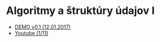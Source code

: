 # Algoritmy a štruktúry údajov I

- <a href="https://m16peter.github.io/alsu/">DEMO v0.1 (12.01.2017)</a>
- <a href="https://www.youtube.com/watch?v=-2nW6tu3ZAY">Youtube (1/11)</a>
